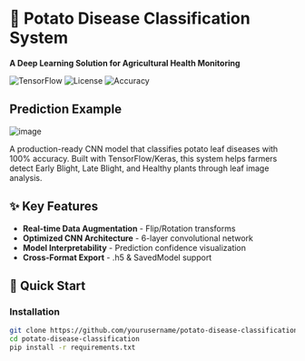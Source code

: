 # 🥔 Potato Disease Classification System  
**A Deep Learning Solution for Agricultural Health Monitoring**  

![TensorFlow](https://img.shields.io/badge/TensorFlow-2.12.0-orange)
![License](https://img.shields.io/badge/License-MIT-blue)
![Accuracy](https://img.shields.io/badge/Test_Accuracy-100%25-brightgreen)

## Prediction Example
![image](https://github.com/user-attachments/assets/e607769e-5f0f-4766-8db6-fec42d0c5c9f)


A production-ready CNN model that classifies potato leaf diseases with 100% accuracy. Built with TensorFlow/Keras, this system helps farmers detect Early Blight, Late Blight, and Healthy plants through leaf image analysis.

## ✨ Key Features
- **Real-time Data Augmentation** - Flip/Rotation transforms
- **Optimized CNN Architecture** - 6-layer convolutional network
- **Model Interpretability** - Prediction confidence visualization
- **Cross-Format Export** - .h5 & SavedModel support

## 🚀 Quick Start
### Installation
```bash
git clone https://github.com/yourusername/potato-disease-classification.git
cd potato-disease-classification
pip install -r requirements.txt
